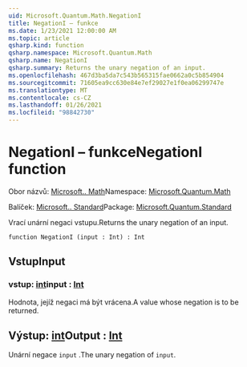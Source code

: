 ```yaml
---
uid: Microsoft.Quantum.Math.NegationI
title: NegationI – funkce
ms.date: 1/23/2021 12:00:00 AM
ms.topic: article
qsharp.kind: function
qsharp.namespace: Microsoft.Quantum.Math
qsharp.name: NegationI
qsharp.summary: Returns the unary negation of an input.
ms.openlocfilehash: 467d3ba5da7c543b565315fae0662a0c5b854904
ms.sourcegitcommit: 71605ea9cc630e84e7ef29027e1f0ea06299747e
ms.translationtype: MT
ms.contentlocale: cs-CZ
ms.lasthandoff: 01/26/2021
ms.locfileid: "98842730"
---
```

# <a name="negationi-function"></a><span data-ttu-id="96dc6-102">NegationI – funkce</span><span class="sxs-lookup"><span data-stu-id="96dc6-102">NegationI function</span></span>

<span data-ttu-id="96dc6-103">Obor názvů: [Microsoft.. Math](xref:Microsoft.Quantum.Math)</span><span class="sxs-lookup"><span data-stu-id="96dc6-103">Namespace: [Microsoft.Quantum.Math](xref:Microsoft.Quantum.Math)</span></span>

<span data-ttu-id="96dc6-104">Balíček: [Microsoft.. Standard](https://nuget.org/packages/Microsoft.Quantum.Standard)</span><span class="sxs-lookup"><span data-stu-id="96dc6-104">Package: [Microsoft.Quantum.Standard](https://nuget.org/packages/Microsoft.Quantum.Standard)</span></span>


<span data-ttu-id="96dc6-105">Vrací unární negaci vstupu.</span><span class="sxs-lookup"><span data-stu-id="96dc6-105">Returns the unary negation of an input.</span></span>

```qsharp
function NegationI (input : Int) : Int
```


## <a name="input"></a><span data-ttu-id="96dc6-106">Vstup</span><span class="sxs-lookup"><span data-stu-id="96dc6-106">Input</span></span>

### <a name="input--int"></a><span data-ttu-id="96dc6-107">vstup: [int](xref:microsoft.quantum.lang-ref.int)</span><span class="sxs-lookup"><span data-stu-id="96dc6-107">input : [Int](xref:microsoft.quantum.lang-ref.int)</span></span>

<span data-ttu-id="96dc6-108">Hodnota, jejíž negaci má být vrácena.</span><span class="sxs-lookup"><span data-stu-id="96dc6-108">A value whose negation is to be returned.</span></span>



## <a name="output--int"></a><span data-ttu-id="96dc6-109">Výstup: [int](xref:microsoft.quantum.lang-ref.int)</span><span class="sxs-lookup"><span data-stu-id="96dc6-109">Output : [Int](xref:microsoft.quantum.lang-ref.int)</span></span>

<span data-ttu-id="96dc6-110">Unární negace `input` .</span><span class="sxs-lookup"><span data-stu-id="96dc6-110">The unary negation of `input`.</span></span>